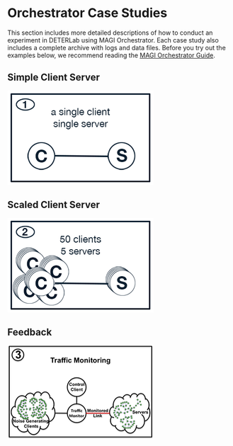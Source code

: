 # Orchestrator Case Studies

This section includes more detailed descriptions of how to conduct an experiment in DETERLab using MAGI Orchestrator. Each case study also includes a complete archive with logs and data files. Before you try out the examples below, we recommend reading the <a href="../orchestrator-guide/">MAGI Orchestrator Guide</a>.

## Simple Client Server

<a href="../simple-client-server/"> ![Simple Client Server Use Case](../img/clientserver-330.png) </a>

## Scaled Client Server

<a href="../scaled-client-server/"> ![Scaled Client Server Use Case](../img/clientserver55-330.png) </a>

## Feedback

<a href="../feedback/"> ![Feedback Use Case](../img/feedback_33.png) </a>
